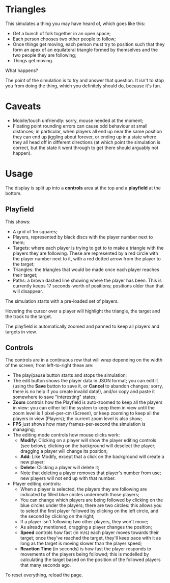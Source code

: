 # Triangles

This simulates a thing you may have heard of, which goes like this:

* Get a bunch of folk together in an open space;
* Each person chooses two other people to follow;
* Once things get moving, each person must try to position such that they form an apex of an equilateral triangle formed by themselves and the two people they are following;
* Things get moving.

What happens?

The point of the simulation is to try and answer that question.  It isn't to stop you from doing the thing, which you definitely should do, because it's fun.

# Caveats

* Mobile/touch unfriendly: sorry, mouse needed at the moment;
* Floating point rounding errors can cause odd behaviour at small distances; in particular, when players all end up near the same position they can end up jiggling about forever, or ending up in a state where they all head off in different directions (at which point the simulation is correct, but the state it went through to get there should arguably not happen).

# Usage

The display is split up into a **controls** area at the top and a **playfield** at the bottom.

## Playfield

This shows:

* A grid of 1m squares;
* Players, represented by black discs with the player number next to them;
* Targets: where each player is trying to get to to make a triangle with the players they are following.  These are represented by a red circle with the player number next to it, with a red dotted arrow from the player to the target;
* Triangles: the triangles that would be made once each player reaches their target;
* Paths: a brown dashed line showing where the player has been.  This is currently keeps 17 seconds-worth of positions; positions older than that will disappear.

The simulation starts with a pre-loaded set of players.

Hovering the cursor over a player will highlight the triangle, the target and the track to the target.

The playfield is automatically zoomed and panned to keep all players and targets in view.

## Controls

The controls are in a continuous row that will wrap depending on the width of the screen; from left-to-right these are:

* The play/pause button starts and stops the simulation;
* The edit button shows the player data in JSON format; you can edit it (using the **Save** button to save it, or **Cancel** to abandon changes; sorry, there is no help if you create invalid data!), and/or copy and paste it somewhere to save "interesting" states;
* **Zoom** controls how the Playfield is auto-zoomed to keep all the players in view: you can either tell the system to keep them in view until the zoom level is 1 pixel-per-cm (Screen), or keep zooming to keep all the players in view (Players); the current zoom level is also show;
* **FPS** just shows how many frames-per-second the simulation is managing;
* The editing mode controls how mouse clicks work:
  * **Modify**: Clicking on a player will show the player editing controls (see below); clicking on the background will deselect the player; dragging a player will change its position;
  * **Add**: Like Modify, except that a click on the background will create a new player;
  * **Delete**: Clicking a player will delete it;
  * Note that deleting a player removes that player's number from use; new players will not end up with that number.
* Player editing controls:
  * When a player is selected, the players they are following are indicated by filled blue circles underneath those players;
  * You can change which players are being followed by clicking on the blue circles under the players; there are two circles: this allows you to select the first player followed by clicking on the left circle, and the second by clicking on the right;
  * If a player isn't following two other players, they won't move;
  * As already mentioned, dragging a player changes the position;
  * **Speed** controls how fast (in m/s) each player moves towards their target; once they've reached the target, they'll keep pace with it as long as the target is moving slower than the player speed;
  * **Reaction Time** (in seconds) is how fast the player responds to movements of the players being followed; this is modelled by calculating the target based on the position of the followed players that many seconds ago.

To reset everything, reload the page.